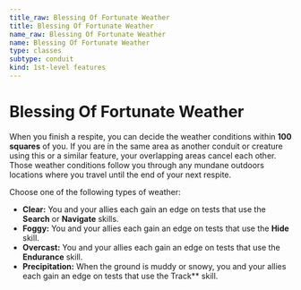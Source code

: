 ```yaml
---
title_raw: Blessing Of Fortunate Weather
title: Blessing Of Fortunate Weather
name_raw: Blessing Of Fortunate Weather
name: Blessing Of Fortunate Weather
type: classes
subtype: conduit
kind: 1st-level features
---
```


# Blessing Of Fortunate Weather

When you finish a respite, you can decide the weather conditions within **100 squares** of you. If you are in the same area as another conduit or creature using this or a similar feature, your overlapping areas cancel each other. Those weather conditions follow you through any mundane outdoors locations where you travel until the end of your next respite.

Choose one of the following types of weather:

- **Clear:** You and your allies each gain an edge on tests that use the **Search** or **Navigate** skills.
- **Foggy:** You and your allies each gain an edge on tests that use the **Hide** skill.
- **Overcast:** You and your allies each gain an edge on tests that use the **Endurance** skill.
- **Precipitation:** When the ground is muddy or snowy, you and your allies each gain an edge on tests that use the Track\*\* skill.
